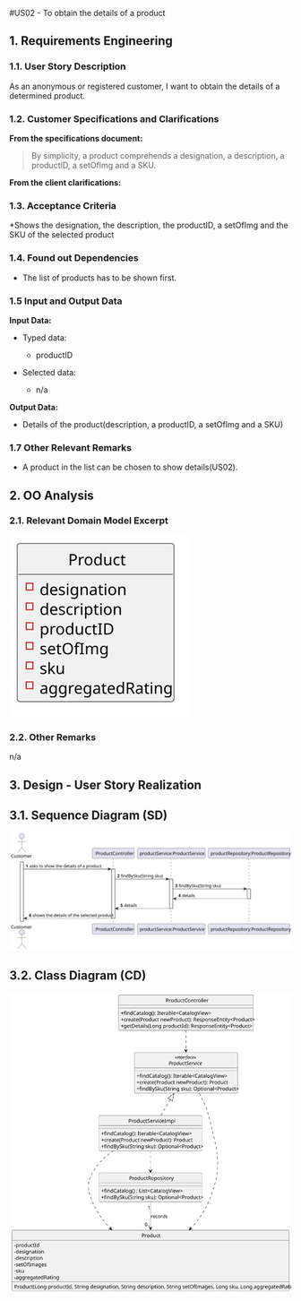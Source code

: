 #US02 - To obtain the details of a product

## 1. Requirements Engineering

### 1.1. User Story Description

As  an  anonymous or registered customer, I  want  to obtain the details of a determined product.

### 1.2. Customer Specifications and Clarifications

**From the specifications document:**

> By simplicity, a product comprehends a designation, a description, a productID, a setOfImg and a SKU.

**From the client clarifications:**

>

### 1.3. Acceptance Criteria

*Shows the designation, the description, the productID, a setOfImg and the SKU of the selected product

### 1.4. Found out Dependencies

* The list of products has to be shown first.

### 1.5 Input and Output Data

**Input Data:**

* Typed data:
    * productID

* Selected data:
    * n/a
    
**Output Data:**

* Details of the product(description, a productID, a setOfImg and a SKU)

### 1.7 Other Relevant Remarks

* A product in the list can be chosen to show details(US02).

## 2. OO Analysis

### 2.1. Relevant Domain Model Excerpt

![US02-MD](US02-MD.svg)

### 2.2. Other Remarks

n/a

## 3. Design - User Story Realization

## 3.1. Sequence Diagram (SD)

![US02-SD](US02-SD.svg)

## 3.2. Class Diagram (CD)

![US02-CD](US02-CD.svg)

